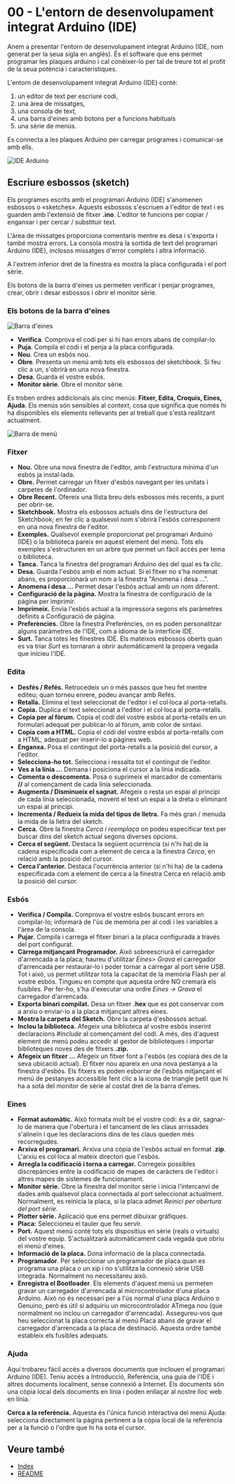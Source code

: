 # 00 - L'entorn de desenvolupament integrat Arduino (IDE)

[img01]: ./../imatges/ard/ard-00-01.png "IDE Arduino"
[img02]: ./../imatges/ard/ard-00-02.png "Barra d'eines"
[img03]: ./../imatges/ard/ard-00-03.png "Barra de menú"

Anem a presentar l'entorn de desenvolupament integrat Arduino (IDE, nom generat per la seua sigla en anglés). És el software que ens permet programar les plaques arduino i cal conèixer-lo per tal de treure tot el profit de la seua potència i característiques.

L'entorn de desenvolupament integrat Arduino (IDE) conté:

1. un editor de text per escriure codi,
2. una àrea de missatges,
3. una consola de text,
4. una barra d'eines amb botons per a funcions habituals
5. una sèrie de menús.

Es connecta a les plaques Arduino per carregar programes i comunicar-se amb ells.

![IDE Arduino][img01]

## Escriure esbossos (sketch)

Els programes escrits amb el programari Arduino (IDE) s'anomenen esbossos o «sketches». Aquests esbossos s'escriuen a l'editor de text i es guarden amb l'extensió de fitxer **.ino**. L'editor té funcions per copiar / enganxar i per cercar / substituir text.

L'àrea de missatges proporciona comentaris mentre es desa i s'exporta i també mostra errors. La consola mostra la sortida de text del programari Arduino (IDE), inclosos missatges d'error complets i altra informació.

A l'extrem inferior dret de la finestra es mostra la placa configurada i el port sèrie.

Els botons de la barra d'eines us permeten verificar i penjar programes, crear, obrir i desar esbossos i obrir el monitor sèrie.

### Els botons de la barra d'eines

![Barra d'eines][img02]

- **Verifica**. Comprova el codi per si hi han errors abans de compilar-lo.
- **Puja**. Compila el codi i el penja a la placa configurada.
- **Nou**. Crea un esbós nou.
- **Obre**. Presenta un menú amb tots els esbossos del sketchbook. Si feu clic a un, s'obrirà en una nova finestra.
- **Desa**. Guarda el vostre esbós.
- **Monitor sèrie**. Obre el monitor sèrie.

Es troben ordres addicionals als cinc menús: **Fitxer, Edita, Croquis, Eines, Ajuda**. Els menús són sensibles al context, cosa que significa que només hi ha disponibles els elements rellevants per al treball que s'està realitzant actualment.

![Barra de menú][img03]

### Fitxer

- **Nou.** Obre una nova finestra de l'editor, amb l'estructura mínima d'un esbós ja instal·lada.
- **Obre.** Permet carregar un fitxer d'esbós navegant per les unitats i carpetes de l'ordinador.
- **Obre Recent.** Ofereix una llista breu dels esbossos més recents, a punt per obrir-se.
- **Sketchbook.** Mostra els esbossos actuals dins de l'estructura del Sketchbook; en fer clic a qualsevol nom s'obrirà l'esbós corresponent en una nova finestra de l'editor.
- **Exemples.** Qualsevol exemple proporcionat pel programari Arduino (IDE) o la biblioteca pareix en aquest element del menú. Tots els exemples s'estructuren en un arbre que permet un fàcil accés per tema o biblioteca.
- **Tanca.** Tanca la finestra del programari Arduino des del qual es fa clic.
- **Desa.** Guarda l'esbós amb el nom actual. Si el fitxer no s'ha nomenat abans, es proporcionarà un nom a la finestra "Anomena i desa ...".
- **Anomena i desa ...** Permet desar l'esbós actual amb un nom diferent.
- **Configuració de la pàgina.** Mostra la finestra de configuració de la pàgina per imprimir.
- **Imprimeix.** Envia l'esbós actual a la impressora segons els paràmetres definits a Configuració de pàgina.
- **Preferències.** Obre la finestra Preferències, on es poden personalitzar alguns paràmetres de l'IDE, com a idioma de la interfície IDE.
- **Surt.** Tanca totes les finestres IDE. Els mateixos esbossos oberts quan es va triar _Surt_ es tornaran a obrir automàticament la propera vegada que inicieu l'IDE.

### Edita

- **Desfés / Refés.** Retrocedeix un o més passos que heu fet mentre editeu; quan torneu enrere, podeu avançar amb Refés.
- **Retalla.** Elimina el text seleccionat de l'editor i el col·loca al porta-retalls.
- **Copia.** Duplica el text seleccionat a l'editor i el col·loca al porta-retalls.
- **Copia per al fòrum.** Copia el codi del vostre esbós al porta-retalls en un formulari adequat per publicar-lo al fòrum, amb color de sintaxi.
- **Copia com a HTML.** Copia el codi del vostre esbós al porta-retalls com a HTML, adequat per inserir-lo a pàgines web.
- **Enganxa.** Posa el contingut del porta-retalls a la posició del cursor, a l'editor.
- **Selecciona-ho tot.** Selecciona i ressalta tot el contingut de l'editor.
- **Ves a la línia ...** Demana i posiciona el cursor a la línia indicada.
- **Comenta o descomenta.** Posa o suprimeix el marcador de comentaris **//** al començament de cada línia seleccionada.
- **Augmenta / Disminueix el sagnat.** Afegeix o resta un espai al principi de cada línia seleccionada, movent el text un espai a la dreta o eliminant un espai al principi.
- **Incrementa / Redueix la mida del tipus de lletra.** Fa més gran / menuda la mida de la lletra del sketch.
- **Cerca.** Obre la finestra _Cerca i reemplaça_ on podeu especificar text per buscar dins del sketch actual segons diverses opcions.
- **Cerca el següent.** Destaca la següent ocurrència (si n'hi ha) de la cadena especificada com a element de cerca a la finestra _Cerca_, en relació amb la posició del cursor.
- **Cerca l'anterior.** Destaca l'ocurrència anterior (si n'hi ha) de la cadena especificada com a element de cerca a la finestra Cerca en relació amb la posició del cursor.

### Esbós

- **Verifica / Compila.** Comprova el vostre esbós buscant errors en compilar-lo; informarà de l'ús de memòria per al codi i les variables a l'àrea de la consola.
- **Pujar.** Compila i carrega el fitxer binari a la placa configurada a través del port configurat.
- **Càrrega mitjançant Programador.** Això sobreescriurà el carregador d'arrencada a la placa; haureu d'utilitzar _Eines\> Grava_ el carregador d'arrencada per restaurar-lo i poder tornar a carregar al port sèrie USB. Tot i això, us permet utilitzar tota la capacitat de la memòria Flash per al vostre esbós. Tingueu en compte que aquesta ordre NO cremarà els fusibles. Per fer-ho, s'ha d'executar una ordre _Eines -\> Grava_ el carregador d'arrencada.
- **Exporta binari compilat.** Desa un fitxer **.hex** que es pot conservar com a arxiu o enviar-lo a la placa mitjançant altres eines.
- **Mostra la carpeta del Sketch.** Obre la carpeta d'esbossos actual.
- **Inclou la biblioteca.** Afegeix una biblioteca al vostre esbós inserint declaracions _\#include_ al començament del codi. A més, des d'aquest element de menú podeu accedir al gestor de biblioteques i importar biblioteques noves des de fitxers **.zip.**
- **Afegeix un fitxer \...** Afegeix un fitxer font a l'esbós (es copiarà des de la seva ubicació actual). El fitxer nou apareix en una nova pestanya a la finestra d'esbós. Els fitxers es poden esborrar de l'esbós mitjançant el menú de pestanyes accessible fent clic a la icona de triangle petit que hi ha a sota del monitor de sèrie al costat dret de la barra d'eines.

### Eines

- **Format automàtic.** Això formata molt bé el vostre codi: és a dir, sagnar-lo de manera que l'obertura i el tancament de les claus arrissades s'alineïn i que les declaracions dins de les claus queden més recorregudes.
- **Arxiva el programari.** Arxiva una còpia de l'esbós actual en format .**zip**. L'arxiu es col·loca al mateix directori que l'esbós.
- **Arregla la codificació i torna a carregar.** Corregeix possibles discrepàncies entre la codificació de mapes de caràcters de l'editor i altres mapes de sistemes de funcionament.
- **Monitor sèrie.** Obre la finestra del monitor sèrie i inicia l'intercanvi de dades amb qualsevol placa connectada al port seleccionat actualment. Normalment, es reinicia la placa, si la placa admet _Reinici per obertura del port sèrie._
- **Plotter sèrie.** Aplicació que ens permet dibuixar gràfiques.
- **Placa:** Seleccioneu el tauler que feu servir.
- **Port.** Aquest menú conté tots els dispositius en sèrie (reals o virtuals) del vostre equip. S'actualitzarà automàticament cada vegada que obriu el menú d'eines.
- **Informació de la placa.** Dona informació de la placa connectada.
- **Programador**. Per seleccionar un programador de placa quan es programa una placa o un xip i no s'utilitza la connexió sèrie USB integrada. Normalment no necessitareu això.
- **Enregistra el Bootloader**. Els elements d'aquest menú us permeten gravar un carregador d'arrencada al microcontrolador d'una placa Arduino. Això no és necessari per a l'ús normal d'una placa Arduino o Genuino, però és útil si adquiriu un microcontrolador ATmega nou (que normalment no inclou un carregador d'arrencada). Assegureu-vos que heu seleccionat la placa correcta al menú Placa abans de gravar el carregador d'arrencada a la placa de destinació. Aquesta ordre també estableix els fusibles adequats.

### Ajuda

Aquí trobareu fàcil accés a diversos documents que inclouen el
programari Arduino (IDE). Teniu accés a Introducció, Referència, una
guia de l'IDE i altres documents localment, sense connexió a Internet.
Els documents són una còpia local dels documents en línia i poden
enllaçar al nostre lloc web en línia.

**Cerca a la referència.** Aquesta és l'única funció interactiva del
menú Ajuda: selecciona directament la pàgina pertinent a la còpia local
de la referència per a la funció o l'ordre que hi ha sota el cursor.

## Veure també

- [Index](../Index.md)
- [README](../README.md)
